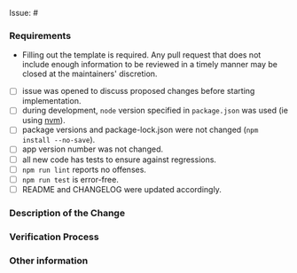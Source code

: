 <!--

Have you read Code of Conduct? By filing an Pull Request, you are expected to comply with it, including treating everyone with respect: https://github.com/hovancik/stretchly/blob/master/CODE_OF_CONDUCT.md

-->

Issue: #
<!-- Link to relevant issue. All PRs should be associated with an issue -->

### Requirements

* Filling out the template is required. Any pull request that does not include enough information to be reviewed in a timely manner may be closed at the maintainers' discretion.

<!-- If there’s a checkbox you can’t complete for any reason, that's okay, just explain in detail why you weren’t able to do so. -->

- [ ]  issue was opened to discuss proposed changes before starting implementation.
- [ ]  during development, `node` version specified in `package.json` was used (ie using [nvm](https://github.com/creationix/nvm)).
- [ ]  package versions and package-lock.json were not changed (`npm install --no-save`).
- [ ]  app version number was not changed.
- [ ]  all new code has tests to ensure against regressions.
- [ ] `npm run lint` reports no offenses.
- [ ] `npm run test` is error-free.
- [ ]  README and CHANGELOG were updated accordingly.

### Description of the Change

<!--

We must be able to understand the design of your change from this description. If we can't get a good idea of what the code will be doing from the description here, the pull request may be closed at the maintainers' discretion. Keep in mind that the maintainer reviewing this PR may not be familiar with or have worked with the code here recently, so please walk us through the concepts.

-->


### Verification Process

<!--

What process did you follow to verify that your change has the desired effects?

- How did you verify that all new functionality works as expected?
- How did you verify that all changed functionality works as expected?
- How did you verify that the change has not introduced any regressions?

Describe the actions you performed (e.g., buttons you clicked, text you typed, commands you ran, etc.), and describe the results you observed.

-->


### Other information
